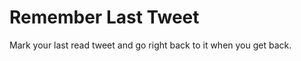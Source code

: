 Remember Last Tweet
=============

Mark your last read tweet and go right back to it when you get back.